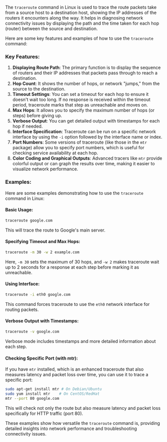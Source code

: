  The `traceroute` command in Linux is used to trace the route packets take from a source host to a destination host, showing the IP addresses of the routers it encounters along the way. It helps in diagnosing network connectivity issues by displaying the path and the time taken for each hop (router) between the source and destination.

Here are some key features and examples of how to use the `traceroute` command:

### Key Features:
1. **Displaying Route Path**: The primary function is to display the sequence of routers and their IP addresses that packets pass through to reach a destination.
2. **Hop Count**: It shows the number of hops, or network "jumps," from the source to the destination.
3. **Timeout Settings**: You can set a timeout for each hop to ensure it doesn't wait too long. If no response is received within the timeout period, traceroute marks that step as unreachable and moves on.
4. **Max Hops**: It allows you to specify the maximum number of hops (or steps) before giving up.
5. **Verbose Output**: You can get detailed output with timestamps for each hop if needed.
6. **Interface Specification**: Traceroute can be run on a specific network interface by using the `-i` option followed by the interface name or index.
7. **Port Numbers**: Some versions of traceroute (like those in the `mtr` package) allow you to specify port numbers, which is useful for checking service availability at each hop.
8. **Color Coding and Graphical Outputs**: Advanced tracers like `mtr` provide colorful output or can graph the results over time, making it easier to visualize network performance.

### Examples:
Here are some examples demonstrating how to use the `traceroute` command in Linux:

#### Basic Usage:
```bash
traceroute google.com
```
This will trace the route to Google's main server.

#### Specifying Timeout and Max Hops:
```bash
traceroute -m 30 -w 2 example.com
```
Here, `-m 30` sets the maximum of 30 hops, and `-w 2` makes traceroute wait up to 2 seconds for a response at each step before marking it as unreachable.

#### Using Interface:
```bash
traceroute -i eth0 google.com
```
This command forces traceroute to use the `eth0` network interface for routing packets.

#### Verbose Output with Timestamps:
```bash
traceroute -v google.com
```
Verbose mode includes timestamps and more detailed information about each step.

#### Checking Specific Port (with mtr):
If you have `mtr` installed, which is an enhanced traceroute that also measures latency and packet loss over time, you can use it to trace a specific port:
```bash
sudo apt-get install mtr # On Debian/Ubuntu
sudo yum install mtr    # On CentOS/RedHat
mtr --port 80 google.com
```
This will check not only the route but also measure latency and packet loss specifically for HTTP traffic (port 80).

These examples show how versatile the `traceroute` command is, providing detailed insights into network performance and troubleshooting connectivity issues.

